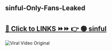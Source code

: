 
 ## sinful-Only-Fans-Leaked

# <h2><a href="https://clipsfans.com/sinful&ref=git">🔗 Click to LINKS ⏩⏩ 👉 🟢 sinful </a></h2>

<a href="https://clipsfans.com/sinful&ref=git" rel="nofollow" data-target="animated-image.originalLink"><img src="https://i.ibb.co.com/xMMVF88/686577567.gif" alt="Viral Video Original" style="max-width: 100%; display: inline-block;" data-target="animated-image.originalImage"></a>
